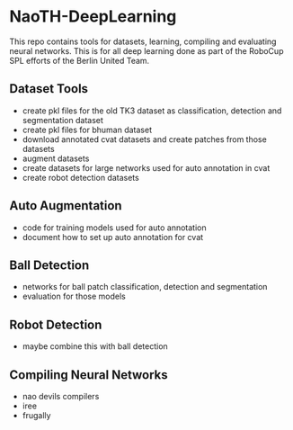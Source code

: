 # NaoTH-DeepLearning

This repo contains tools for datasets, learning, compiling and evaluating neural networks. This is for all deep learning
done as part of the RoboCup SPL efforts of the Berlin United Team.

## Dataset Tools
- create pkl files for the old TK3 dataset as classification, detection and segmentation dataset
- create pkl files for bhuman dataset
- download annotated cvat datasets and create patches from those datasets
- augment datasets
- create datasets for large networks used for auto annotation in cvat
- create robot detection datasets

## Auto Augmentation
- code for training models used for auto annotation
- document how to set up auto annotation for cvat

## Ball Detection
- networks for ball patch classification, detection and segmentation
- evaluation for those models

## Robot Detection
- maybe combine this with ball detection

## Compiling Neural Networks
- nao devils compilers
- iree
- frugally